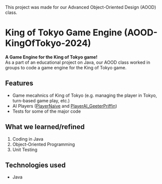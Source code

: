 This project was made for our Advanced Object-Oriented Design (AOOD) class. <br>
# King of Tokyo Game Engine (AOOD-KingOfTokyo-2024)
**A Game Engine for the King of Tokyo game!** <br>
As a part of an educational project on Java, our AOOD class worked in groups to code a game engine for the King of Tokyo game.

## Features
<ul>
  <li>Game mecahnics of King of Tokyo (e.g. managing the player in Tokyo, turn-based game play, etc.) </li>
  <li>AI Players (<a href="https://github.com/devsai9/AOOD-KingOfTokyo-2024/blob/main/PlayerNaive.java">PlayerNaive</a> and <a href="https://github.com/devsai9/AOOD-KingOfTokyo-2024/blob/main/PlayerAI_GeeterPriffin.java">PlayerAI_GeeterPriffin</a>)</li>
  <li>Tests for some of the major code</li>
</ul>

## What we learned/refined
1. Coding in Java
2. Object-Oriented Programming
3. Unit Testing

## Technologies used
<ul>
  <li>Java</li>
</ul>
